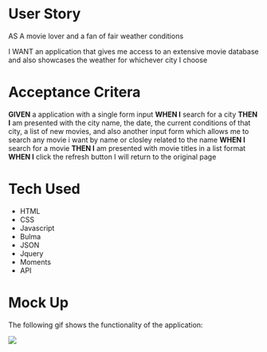 
# User Story

AS A movie lover and a fan of fair weather conditions

I WANT an application that gives me access to an extensive movie database and also showcases the weather for whichever city I choose


# Acceptance Critera

<b>GIVEN</b> a application with a single form input
<b>WHEN I</b> search for a city 
<b>THEN I</b> am presented with the city name, the date, the current conditions of that city, a list of new movies, and also another input form which allows me to search any movie i want by name or closley related to the name
<b>WHEN I</b> search for a movie
<b>THEN I</b> am presented with movie titles in a list format
<b>WHEN I</b> click the refresh button I will return to the original page

# Tech Used
- HTML
- CSS
- Javascript
- Bulma
- JSON
- Jquery
- Moments
- API

# Mock Up
The following gif shows the functionality of the application:

![](Let-It-Show.gif.gif)


